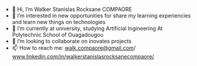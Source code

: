 - 👋 Hi, I’m Walker Stanislas Rocksane COMPAORE
- 👀 I’m interested in new opportunities for share my learning experiencies and learn new things on technologies
- 🌱 I’m currently at university, studying Artificial Ingineering At Polytechnic School of Ouagadougou
- 💞️ I’m looking to collaborate on inovates projects
- 📫 How to reach me: walk.compaore@gmail.com/ www.linkedin.com/in/walkerstanislasrocksanecompaore/


<!---
WalkerStanislas/WalkerStanislas is a ✨ special ✨ repository because its `README.md` (this file) appears on your GitHub profile.
You can click the Preview link to take a look at your changes.
--->
